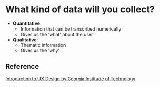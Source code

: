 # What kind of data will you collect?

- **Quantitative**:
  - Information that can be transcribed numerically
  - Gives us the 'what' about the user
- **Qualitative**:
  - Thematic information
  - Gives us the 'why'

## Reference

[Introduction to UX Design by Georgia Institude of Technology](https://www.coursera.org/learn/user-experience-design)
